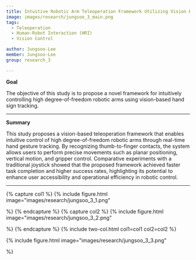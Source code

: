 ```yaml
---
title: Intuitive Robotic Arm Teleoperation Framework Utilizing Vision Based Real-Time Hand Sign Tracking
image: images/research/jungsoo_3_main.png
tags:
  - Teleoperation
  - Human-Robot Interaction (HRI)
  - Vision Control

author: Jungsoo-Lee
member: Jungsoo-Lee
group: research_3

---
```

**Goal** 

 The objective of this study is to propose a novel framework for intuitively controlling high degree-of-freedom robotic arms using vision-based hand sign tracking.
 
***

**Summary**

This study proposes a vision-based teleoperation framework that enables intuitive control of high degree-of-freedom robotic arms through real-time hand gesture tracking. By recognizing thumb-to-finger contacts, the system allows users to perform precise movements such as planar positioning, vertical motion, and gripper control. Comparative experiments with a traditional joystick showed that the proposed framework achieved faster task completion and higher success rates, highlighting its potential to enhance user accessibility and operational efficiency in robotic control.
 

***
<!-- 
**Publication Link** : 
[**2024 24th International Conference on Control, Automation and Systems (ICCAS)**](https://scholar.google.com/citations?view_op=view_citation&hl=ko&user=o7u_E8wAAAAJ&pagesize=100&citation_for_view=o7u_E8wAAAAJ:D_sINldO8mEC) -->

{% capture col1 %}
{%
  include figure.html
  image="images/research/jungsoo_3_1.png"
  
%}
{% endcapture %}
{% capture col2 %}
{%
  include figure.html
  image="images/research/jungsoo_3_2.png"
  
%}
{% endcapture %}
{% include two-col.html col1=col1 col2=col2 %}


{%
  include figure.html
  image="images/research/jungsoo_3_3.png"
  
%}